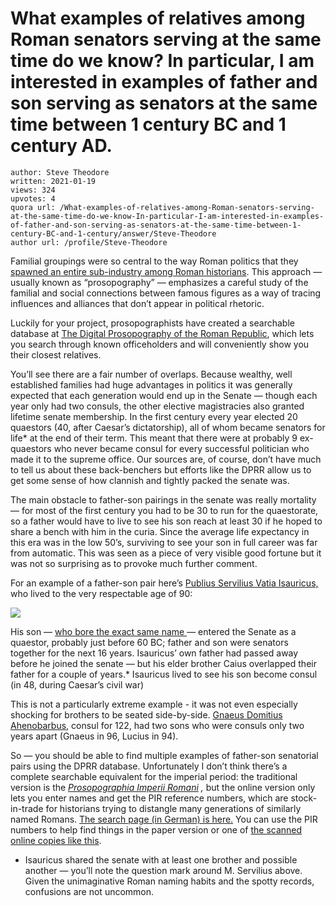 # What examples of relatives among Roman senators serving at the same time do we know? In particular, I am interested in examples of father and son serving as senators at the same time between 1 century BC and 1 century AD.

	author: Steve Theodore
	written: 2021-01-19
	views: 324
	upvotes: 4
	quora url: /What-examples-of-relatives-among-Roman-senators-serving-at-the-same-time-do-we-know-In-particular-I-am-interested-in-examples-of-father-and-son-serving-as-senators-at-the-same-time-between-1-century-BC-and-1-century/answer/Steve-Theodore
	author url: /profile/Steve-Theodore


Familial groupings were so central to the way Roman politics that they[ spawned an entire sub-industry among Roman historians](https://en.wikipedia.org/wiki/Prosopography_of_ancient_Rome). This approach — usually known as “prosopography” — emphasizes a careful study of the familial and social connections between famous figures as a way of tracing influences and alliances that don’t appear in political rhetoric.

Luckily for your project, prosopographists have created a searchable database at [The Digital Prosopography of the Roman Republic](http://romanrepublic.ac.uk/), which lets you search through known officeholders and will conveniently show you their closest relatives.

You’ll see there are a fair number of overlaps. Because wealthy, well established families had huge advantages in politics it was generally expected that each generation would end up in the Senate — though each year only had two consuls, the other elective magistracies also granted lifetime senate membership. In the first century every year elected 20 quaestors (40, after Caesar’s dictatorship), all of whom became senators for life* at the end of their term. This meant that there were at probably 9 ex-quaestors who never became consul for every successful politician who made it to the supreme office. Our sources are, of course, don’t have much to tell us about these back-benchers but efforts like the DPRR allow us to get some sense of how clannish and tightly packed the senate was.

The main obstacle to father-son pairings in the senate was really mortality — for most of the first century you had to be 30 to run for the quaestorate, so a father would have to live to see his son reach at least 30 if he hoped to share a bench with him in the curia. Since the average life expectancy in this era was in the low 50’s, surviving to see your son in full career was far from automatic. This was seen as a piece of very visible good fortune but it was not so surprising as to provoke much further comment.

For an example of a father-son pair here’s [Publius Servilius Vatia Isauricus,](https://en.wikipedia.org/wiki/Publius_Servilius_Vatia_Isauricus_(consul_79_BC)) who lived to the very respectable age of 90:

![](https://qph.fs.quoracdn.net/main-qimg-b742f98bab146be445ae024b68d5cfbf)

His son — [who bore the exact same name ](https://en.wikipedia.org/wiki/Publius_Servilius_Vatia_Isauricus_(consul_48_BC))— entered the Senate as a quaestor, probably just before 60 BC; father and son were senators together for the next 16 years. Isauricus’ own father had passed away before he joined the senate — but his elder brother Caius overlapped their father for a couple of years.* Isauricus lived to see his son become consul (in 48, during Caesar’s civil war)

This is not a particularly extreme example - it was not even especially shocking for brothers to be seated side-by-side. [Gnaeus Domitius Ahenobarbus](https://en.wikipedia.org/wiki/Gnaeus_Domitius_Ahenobarbus_(consul_122_BC)), consul for 122, had two sons who were consuls only two years apart (Gnaeus in 96, Lucius in 94).

So — you should be able to find multiple examples of father-son senatorial pairs using the DPRR database. Unfortunately I don’t think there’s a complete searchable equivalent for the imperial period: the traditional version is the _[Prosopographia Imperii Romani](https://en.wikipedia.org/wiki/Prosopographia_Imperii_Romani)_ _,_ but the online version only lets you enter names and get the PIR reference numbers, which are stock-in-trade for historians trying to distangle many generations of similarly named Romans. [The search page (in German) is here.](http://pir.bbaw.de/stichwortliste/stichwortliste-suchmaske) You can use the PIR numbers to help find things in the paper version or one of [the scanned online copies like this](https://archive.org/details/prosopographiai00dessgoog/page/n150/mode/2up).



* Isauricus shared the senate with at least one brother and possible another — you’ll note the question mark around M. Servilius above. Given the unimaginative Roman naming habits and the spotty records, confusions are not uncommon.

